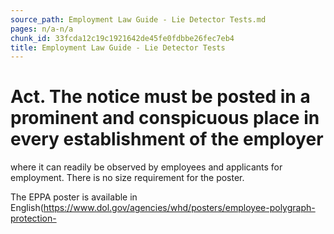 ```yaml
---
source_path: Employment Law Guide - Lie Detector Tests.md
pages: n/a-n/a
chunk_id: 33fcda12c19c1921642de45fe0fdbbe26fec7eb4
title: Employment Law Guide - Lie Detector Tests
---
```

# Act. The notice must be posted in a prominent and conspicuous place in every establishment of the employer

where it can readily be observed by employees and applicants for employment. There is no size requirement for the poster.

The EPPA poster is available in English(https://www.dol.gov/agencies/whd/posters/employee-polygraph-protection-
